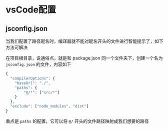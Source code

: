 # vsCode配置

## jsconfig.json

当我们配置了路径昵名时，编译器就不能对昵名开头的文件进行智能提示了，如下方法可解决

在项目根目录，说通俗点，就是和 package.json 同一个文件夹下，创建一个名为 `jsconfig.json` 的文件，内容如下

```js
{ 
  "compilerOptions": {
    "baseUrl": "./",
    "paths": {
        "@/*": ["src/*"]
    }
  },
  "exclude": ["node_modules", "dist"]
}
```

重点是 `paths` 的配置，它可以将 `@/`  开头的文件路径映射成我们想要的路径
